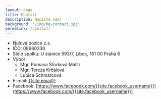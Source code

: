 ```yaml
---
layout: page
title: Kontakt
description: Napište nám!
background: '/img/bg-contact.jpg'
permalink: /contact/
---
```


- Nulová pozice z.s.
- IČO: 09660330
- Sídlo spolku: U stanice 593/7, Liboc, 161 00 Praha 6
- Výbor:
    - Mgr. Romana Štorková Maliti 
    - Mgr. Tereza Krčálová
    - Ľubica Schmarcová
- E-mail: [{{site.email}}](mailto:{{site.email}})
- Facebook: [https://www.facebook.com/{{site.facebook_username}}](https://www.facebook.com/{{site.facebook_username}})
